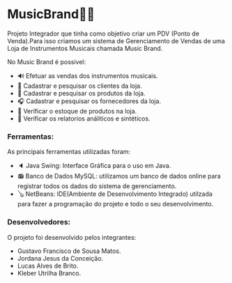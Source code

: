 # MusicBrand🎼🎵


Projeto Integrador que tinha como objetivo criar um PDV (Ponto de Venda).Para isso criamos um sistema de Gerenciamento de Vendas  de uma Loja de Instrumentos Musicais chamada Music Brand.

<p>No Music Brand é possivel:
  
* 🔊 Efetuar as vendas dos instrumentos musicais.
* 🎼 Cadastrar e pesquisar os clientes da loja.
* 🥁 Cadastrar e pesquisar os produtos da loja.
* 🎧 Cadastrar e pesquisar os fornecedores da loja.
* 🎸 Verificar o estoque de produtos na loja.
* 🎹 Verificar os relatorios análiticos e sintéticos.
</p>


### Ferramentas:
<p>As principais ferramentas utilizadas foram:
  
  -  🔈 Java Swing: Interface Gráfica para o uso em Java.
  -  📻 Banco de Dados MySQL: utilizamos um banco de dados online para registrar todos os dados do sistema de gerenciamento.
  -  🪕 NetBeans: IDE(Ambiente de Desenvolvimento Integrado) utilzada para fazer a programação do projeto e todo o seu desenvolvimento.

</p>

### Desenvolvedores:

O projeto foi desenvolvido pelos integrantes:
- Gustavo Francisco de Sousa Matos.
- Jordana Jesus da Conceição.
- Lucas Alves de Brito.
- Kleber Utrilha Branco.





